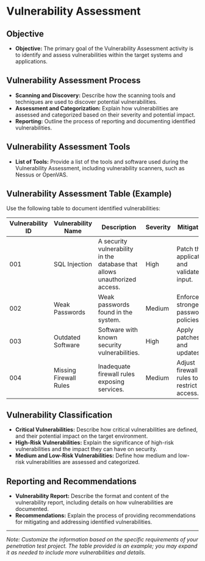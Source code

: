 # Vulnerability Assessment

## Objective
- **Objective:** The primary goal of the Vulnerability Assessment activity is to identify and assess vulnerabilities within the target systems and applications.

## Vulnerability Assessment Process
- **Scanning and Discovery:** Describe how the scanning tools and techniques are used to discover potential vulnerabilities.
- **Assessment and Categorization:** Explain how vulnerabilities are assessed and categorized based on their severity and potential impact.
- **Reporting:** Outline the process of reporting and documenting identified vulnerabilities.

## Vulnerability Assessment Tools
- **List of Tools:** Provide a list of the tools and software used during the Vulnerability Assessment, including vulnerability scanners, such as Nessus or OpenVAS.

## Vulnerability Assessment Table (Example)
Use the following table to document identified vulnerabilities:

| Vulnerability ID | Vulnerability Name | Description | Severity | Mitigation |
| --- | --- | --- | --- | --- |
| 001 | SQL Injection | A security vulnerability in the database that allows unauthorized access. | High | Patch the application and validate input. |
| 002 | Weak Passwords | Weak passwords found in the system. | Medium | Enforce stronger password policies. |
| 003 | Outdated Software | Software with known security vulnerabilities. | High | Apply patches and updates. |
| 004 | Missing Firewall Rules | Inadequate firewall rules exposing services. | Medium | Adjust firewall rules to restrict access. |

## Vulnerability Classification
- **Critical Vulnerabilities:** Describe how critical vulnerabilities are defined, and their potential impact on the target environment.
- **High-Risk Vulnerabilities:** Explain the significance of high-risk vulnerabilities and the impact they can have on security.
- **Medium and Low-Risk Vulnerabilities:** Define how medium and low-risk vulnerabilities are assessed and categorized.

## Reporting and Recommendations
- **Vulnerability Report:** Describe the format and content of the vulnerability report, including details on how vulnerabilities are documented.
- **Recommendations:** Explain the process of providing recommendations for mitigating and addressing identified vulnerabilities.

---

*Note: Customize the information based on the specific requirements of your penetration test project. The table provided is an example; you may expand it as needed to include more vulnerabilities and details.*
